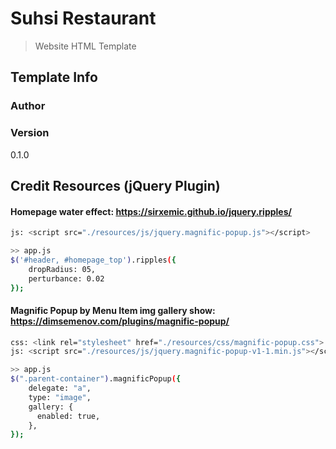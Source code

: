 # Suhsi Restaurant

> Website HTML Template

## Template Info

### Author

### Version

0.1.0

## Credit Resources (jQuery Plugin)

#### Homepage water effect: https://sirxemic.github.io/jquery.ripples/

```bash
js: <script src="./resources/js/jquery.magnific-popup.js"></script>

>> app.js
$('#header, #homepage_top').ripples({
    dropRadius: 05,
    perturbance: 0.02
});
```

#### Magnific Popup by Menu Item img gallery show: https://dimsemenov.com/plugins/magnific-popup/

```bash
css: <link rel="stylesheet" href="./resources/css/magnific-popup.css">
js: <script src="./resources/js/jquery.magnific-popup-v1-1.min.js"></script>

>> app.js
$(".parent-container").magnificPopup({
    delegate: "a",
    type: "image",
    gallery: {
      enabled: true,
    },
});
```
